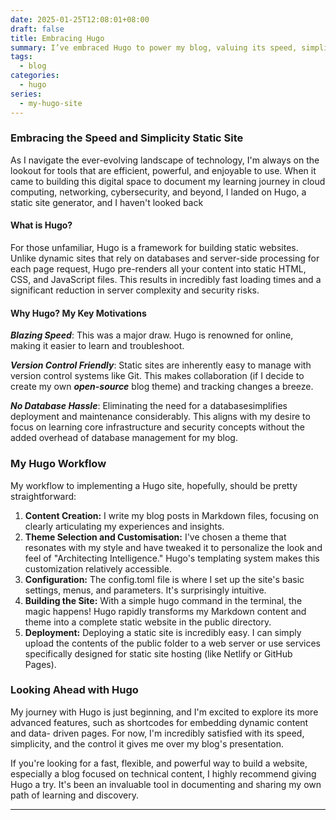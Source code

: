 ```yaml
---
date: 2025-01-25T12:08:01+08:00
draft: false
title: Embracing Hugo
summary: I’ve embraced Hugo to power my blog, valuing its speed, simplicity, and security over database-driven platforms. Writing in Markdown, version control integration, and easy deployment make it perfect for documenting my journey in cloud, networking, and cybersecurity. Hugo keeps the focus on learning and sharing—not maintenance headaches.
tags:
  - blog
categories:
  - hugo
series:
  - my-hugo-site
---
```


### Embracing the Speed and Simplicity Static Site 

As I navigate the ever-evolving landscape of technology, I'm always on the
lookout for tools that are efficient, powerful, and enjoyable to use. When it
came to building this digital space to document my learning journey in cloud
computing, networking, cybersecurity, and beyond, I landed on Hugo, a static
site generator, and I haven't looked back

#### What is Hugo?

For those unfamiliar, Hugo is a framework for building static websites. Unlike
dynamic sites that rely on databases and server-side processing for each page
request, Hugo pre-renders all your content into static HTML, CSS, and JavaScript
files. This results in incredibly fast loading times and a significant reduction
in server complexity and security risks.

#### Why Hugo? My Key Motivations

**_Blazing Speed_**: This was a major draw. Hugo is renowned for
online, making it easier to learn and troubleshoot.

**_Version Control Friendly_**: Static sites are inherently easy to manage with
version control systems like Git. This makes collaboration (if I  decide to create my own **_open-source_**  blog theme) and tracking changes a breeze.

**_No Database Hassle_**: Eliminating the need for a databasesimplifies
deployment and maintenance considerably. This aligns with my desire to focus on
learning core infrastructure and security concepts without the added overhead
of database management for my blog.

### My Hugo Workflow

My workflow to implementing a Hugo site, hopefully, should be pretty straightforward:

1. **Content Creation:** I write my blog posts in Markdown files, focusing on
   clearly articulating my experiences and insights.
2. **Theme Selection and Customisation:** I've chosen a theme that resonates with my
   style and have tweaked it to personalize the look and feel of "Architecting
   Intelligence." Hugo's templating system makes this customization relatively
   accessible.
3. **Configuration:** The config.toml file is where I set up the site's basic
   settings, menus, and parameters. It's surprisingly intuitive.
4. **Building the Site:** With a simple hugo command in the terminal, the magic
   happens! Hugo rapidly transforms my Markdown content and theme into a complete
   static website in the public directory.
5. **Deployment:** Deploying a static site is incredibly easy. I can simply upload
   the contents of the public folder to a web server or use services specifically
   designed for static site hosting (like Netlify or GitHub Pages).

### Looking Ahead with Hugo

My journey with Hugo is just beginning, and I'm excited to explore its more
advanced features, such as shortcodes for embedding dynamic content and data-
driven pages. For now, I'm incredibly satisfied with its speed, simplicity, and
the control it gives me over my blog's presentation.

If you're looking for a fast, flexible, and powerful way to build a website,
especially a blog focused on technical content, I highly recommend giving Hugo a
try. It's been an invaluable tool in documenting and sharing my own path of
learning and discovery.

---
